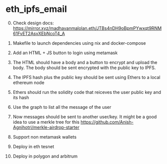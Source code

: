 # eth_ipfs_email

0. Check design docs: https://mirror.xyz/madhavanmalolan.eth/JTBs4nDH9oBpmPYwxqt9RNM61FvET2AsvXEbNcoT4_A

1. Makefile to launch dependencies using nix and docker-compose
2. Add an HTML + JS button to login using metamask
3. The HTML should have a body and a button to encrypt and upload the body. The body should be sent encrypted with the public key to IPFS.
4. The IPFS hash plus the public key should be sent using Ethers to a local ethereum node  
5. Ethers should run the solidity code that reiceves the user public key and its hash
6. Use the graph to list all the message of the user
7. Now messages should be sent to another user/key. It might be a good idea to use a merkle tree for this https://github.com/Anish-Agnihotri/merkle-airdrop-starter
8. Support non metamask wallets
9. Deploy in eth tesnet
10. Deploy in polygon and arbitrum
